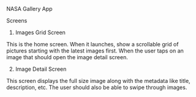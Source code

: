 NASA Gallery App

Screens

1. Images Grid Screen

This is the home screen. When it launches, show a scrollable grid of pictures starting with the latest images first. When the user taps on an image that should open the image detail screen.

2. Image Detail Screen

This screen displays the full size image along with the metadata like title, description, etc. The user should also be able to swipe through images.
